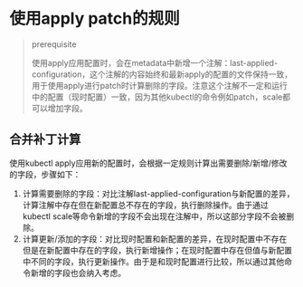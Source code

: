 # 使用apply patch的规则

> prerequisite
> 
> 使用apply应用配置时，会在metadata中新增一个注解：last-applied-configuration，这个注解的内容始终和最新apply的配置的文件保持一致，用于使用apply进行patch时计算删除的字段。注意这个注解不一定和运行中的配置（现时配置）一致，因为其他kubectl的命令例如patch，scale都可以增加字段。

## 合并补丁计算

使用kubectl apply应用新的配置时，会根据一定规则计算出需要删除/新增/修改的字段，步骤如下：

1. 计算需要删除的字段：对比注解last-applied-configuration与新配置的差异，计算注解中存在但在新配置总不存在的字段，执行删除操作。由于通过kubectl scale等命令新增的字段不会出现在注解中，所以这部分字段不会被删除。
2. 计算更新/添加的字段：对比现时配置和新配置的差异，在现时配置中不存在但是在新配置中存在的字段，执行新增操作；在现时配置中存在但值与新配置中不同的字段，执行更新操作。由于是和现时配置进行比较，所以通过其他命令新增的字段也会纳入考虑。
